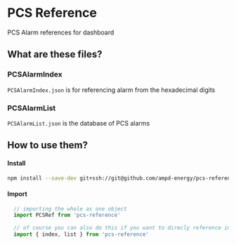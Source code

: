 # PCS Reference
PCS Alarm references for dashboard

## What are these files?

### PCSAlarmIndex
`PCSAlarmIndex.json` is for referencing alarm from the hexadecimal digits

### PCSAlarmList
`PCSAlarmList.json` is the database of PCS alarms

## How to use them?

#### Install
```bash
npm install --save-dev git+ssh://git@github.com/ampd-energy/pcs-reference.git
```

#### Import
```javascript
  // importing the whole as one object
  import PCSRef from 'pcs-reference'

  // of course you can also do this if you want to direcly reference individual object
  import { index, list } from 'pcs-reference'
```

